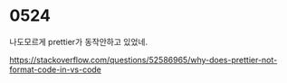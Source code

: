 # 0524

나도모르게 prettier가 동작안하고 있었네.

https://stackoverflow.com/questions/52586965/why-does-prettier-not-format-code-in-vs-code